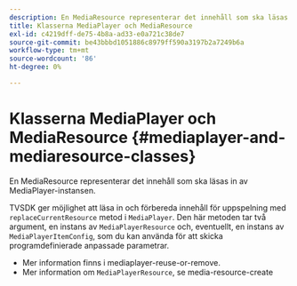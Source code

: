 ```yaml
---
description: En MediaResource representerar det innehåll som ska läsas in av MediaPlayer-instansen.
title: Klasserna MediaPlayer och MediaResource
exl-id: c4219dff-de75-4b8a-ad33-e0a721c38de7
source-git-commit: be43bbbd1051886c8979ff590a3197b2a7249b6a
workflow-type: tm+mt
source-wordcount: '86'
ht-degree: 0%

---
```


# Klasserna MediaPlayer och MediaResource {#mediaplayer-and-mediaresource-classes}

En MediaResource representerar det innehåll som ska läsas in av MediaPlayer-instansen.

<!--<a id="section_431AB7221E0249BF949EC72EEB9B428A"></a>-->

TVSDK ger möjlighet att läsa in och förbereda innehåll för uppspelning med `replaceCurrentResource` metod i `MediaPlayer`. Den här metoden tar två argument, en instans av `MediaPlayerResource` och, eventuellt, en instans av `MediaPlayerItemConfig`, som du kan använda för att skicka programdefinierade anpassade parametrar.

* Mer information finns i mediaplayer-reuse-or-remove.
* Mer information om `MediaPlayerResource`, se media-resource-create

